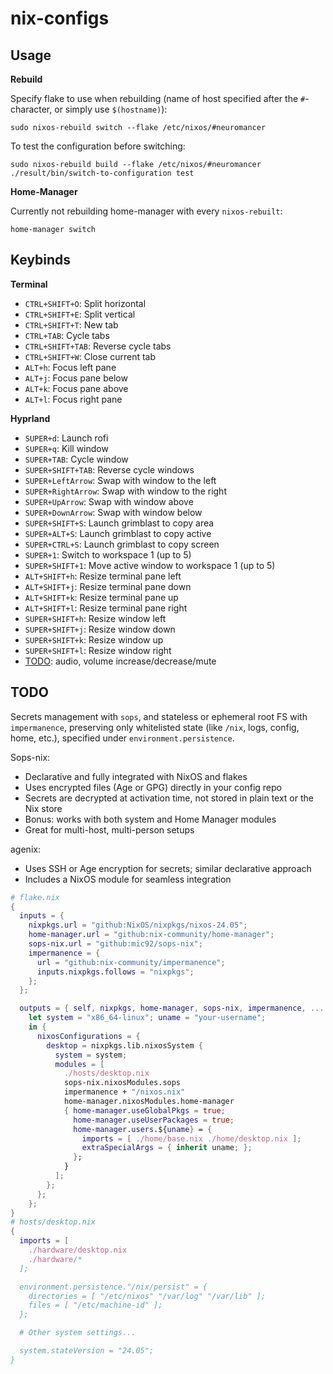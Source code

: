# nix-configs

## Usage 

**Rebuild**

Specify flake to use when rebuilding (name of host specified after the `#`-character, or simply use `$(hostname)`):
```shell
sudo nixos-rebuild switch --flake /etc/nixos/#neuromancer
```

To test the configuration before switching:
```shell
sudo nixos-rebuild build --flake /etc/nixos/#neuromancer
./result/bin/switch-to-configuration test
```

**Home-Manager**

Currently not rebuilding home-manager with every `nixos-rebuilt`:
```shell
home-manager switch
```

## Keybinds

**Terminal**
* `CTRL+SHIFT+O`: Split horizontal
* `CTRL+SHIFT+E`: Split vertical
* `CTRL+SHIFT+T`: New tab
* `CTRL+TAB`: Cycle tabs
* `CTRL+SHIFT+TAB`: Reverse cycle tabs
* `CTRL+SHIFT+W`: Close current tab
* `ALT+h`: Focus left pane
* `ALT+j`: Focus pane below
* `ALT+k`: Focus pane above
* `ALT+l`: Focus right pane

**Hyprland**
* `SUPER+d`: Launch rofi
* `SUPER+q`: Kill window
* `SUPER+TAB`: Cycle window
* `SUPER+SHIFT+TAB`: Reverse cycle windows
* `SUPER+LeftArrow`: Swap with window to the left
* `SUPER+RightArrow`: Swap with window to the right
* `SUPER+UpArrow`: Swap with window above
* `SUPER+DownArrow`: Swap with window below
* `SUPER+SHIFT+S`: Launch grimblast to copy area
* `SUPER+ALT+S`: Launch grimblast to copy active
* `SUPER+CTRL+S`: Launch grimblast to copy screen
* `SUPER+1`: Switch to workspace 1 (up to 5)
* `SUPER+SHIFT+1`: Move active window to workspace 1 (up to 5)
* `ALT+SHIFT+h`: Resize terminal pane left
* `ALT+SHIFT+j`: Resize terminal pane down
* `ALT+SHIFT+k`: Resize terminal pane up
* `ALT+SHIFT+l`: Resize terminal pane right
* `SUPER+SHIFT+h`: Resize window left
* `SUPER+SHIFT+j`: Resize window down
* `SUPER+SHIFT+k`: Resize window up
* `SUPER+SHIFT+l`: Resize window right
* <u>TODO</u>: audio, volume increase/decrease/mute

## TODO

Secrets management with `sops`, and stateless or ephemeral root FS with `impermanence`, preserving only whitelisted state (like `/nix`, logs, config, home, etc.), specified under `environment.persistence`.

Sops-nix:
* Declarative and fully integrated with NixOS and flakes
* Uses encrypted files (Age or GPG) directly in your config repo
* Secrets are decrypted at activation time, not stored in plain text or the Nix store
* Bonus: works with both system and Home Manager modules
* Great for multi-host, multi-person setups 

agenix:
* Uses SSH or Age encryption for secrets; similar declarative approach
* Includes a NixOS module for seamless integration

```nix
# flake.nix
{
  inputs = {
    nixpkgs.url = "github:NixOS/nixpkgs/nixos-24.05";
    home-manager.url = "github:nix-community/home-manager";
    sops-nix.url = "github:mic92/sops-nix";
    impermanence = {
      url = "github:nix-community/impermanence";
      inputs.nixpkgs.follows = "nixpkgs";
    };
  };

  outputs = { self, nixpkgs, home-manager, sops-nix, impermanence, ... }:
    let system = "x86_64-linux"; uname = "your-username";
    in {
      nixosConfigurations = {
        desktop = nixpkgs.lib.nixosSystem {
          system = system;
          modules = [
            ./hosts/desktop.nix
            sops-nix.nixosModules.sops
            impermanence + "/nixos.nix"
            home-manager.nixosModules.home-manager
            { home-manager.useGlobalPkgs = true;
              home-manager.useUserPackages = true;
              home-manager.users.${uname} = {
                imports = [ ./home/base.nix ./home/desktop.nix ];
                extraSpecialArgs = { inherit uname; };
              };
            }
          ];
        };
      };
    };
}
# hosts/desktop.nix
{
  imports = [
    ./hardware/desktop.nix
    ./hardware/*
  ];

  environment.persistence."/nix/persist" = {
    directories = [ "/etc/nixos" "/var/log" "/var/lib" ];
    files = [ "/etc/machine-id" ];
  };

  # Other system settings...

  system.stateVersion = "24.05";
}
```
